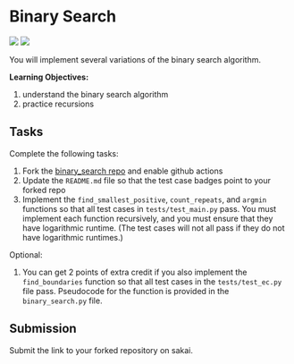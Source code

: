 # Binary Search 
[![](https://github.com/nmpatterson22/binary_search/workflows/tests/badge.svg)](https://github.com/mikeizbicki/binary_search/actions?query=workflow%3Atests)
[![](https://github.com/nmpatterson22/binary_search/workflows/extra_credit/badge.svg)](https://github.com/nmpatterson22/binary_search/actions?query=workflow%3Atests)

You will implement several variations of the binary search algorithm.

**Learning Objectives:**

1. understand the binary search algorithm
1. practice recursions

## Tasks

Complete the following tasks:

1. Fork the [binary\_search repo](https://github.com/mikeizbicki/binary_search) and enable github actions
1. Update the `README.md` file so that the test case badges point to your forked repo
1. Implement the `find_smallest_positive`, `count_repeats`, and `argmin` functions so that all test cases in `tests/test_main.py` pass.
   You must implement each function recursively,
   and you must ensure that they have logarithmic runtime.
   (The test cases will not all pass if they do not have logarithmic runtimes.)

Optional:

1. You can get 2 points of extra credit if you also implement the `find_boundaries` function so that all test cases in the `tests/test_ec.py` file pass.
   Pseudocode for the function is provided in the `binary_search.py` file.

## Submission

Submit the link to your forked repository on sakai.
